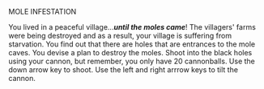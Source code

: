 MOLE INFESTATION


You lived in a peaceful village...***until the moles came***! The villagers' farms were being destroyed and as a result, your village is suffering from starvation.
You find out that there are holes that are entrances to the mole caves. You devise a plan to destroy the moles. Shoot into the black holes using your cannon, but 
remember, you only have 20 cannonballs. Use the down arrow key to shoot. Use the left and right arrrow keys to tilt the cannon. 
